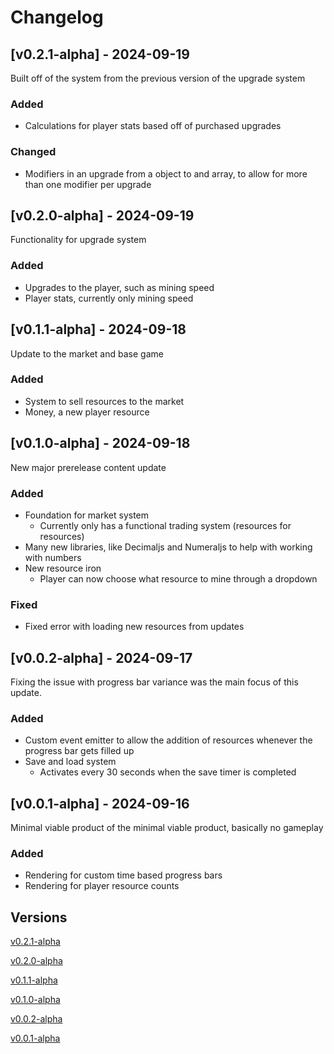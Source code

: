 # Changelog

## [v0.2.1-alpha] - 2024-09-19

Built off of the system from the previous version of the upgrade system

### Added

- Calculations for player stats based off of purchased upgrades

### Changed

- Modifiers in an upgrade from a object to and array, to allow for more than one modifier per upgrade

## [v0.2.0-alpha] - 2024-09-19

Functionality for upgrade system

### Added

- Upgrades to the player, such as mining speed
- Player stats, currently only mining speed

## [v0.1.1-alpha] - 2024-09-18

Update to the market and base game

### Added

- System to sell resources to the market
- Money, a new player resource

## [v0.1.0-alpha] - 2024-09-18

New major prerelease content update

### Added

- Foundation for market system
  - Currently only has a functional trading system (resources for resources)
- Many new libraries, like Decimaljs and Numeraljs to help with working with numbers
- New resource iron
  - Player can now choose what resource to mine through a dropdown

### Fixed

- Fixed error with loading new resources from updates

## [v0.0.2-alpha] - 2024-09-17

Fixing the issue with progress bar variance was the main focus of this update.

### Added

- Custom event emitter to allow the addition of resources whenever the progress bar gets filled up
- Save and load system
  - Activates every 30 seconds when the save timer is completed

## [v0.0.1-alpha] - 2024-09-16

Minimal viable product of the minimal viable product, basically no gameplay

### Added

- Rendering for custom time based progress bars
- Rendering for player resource counts

## Versions

[v0.2.1-alpha](https://github.com/Joseph-Heinz-Student/Incremental/releases/tag/v0.2.1-alpha)

[v0.2.0-alpha](https://github.com/Joseph-Heinz-Student/Incremental/releases/tag/v0.2.0-alpha)

[v0.1.1-alpha](https://github.com/Joseph-Heinz-Student/Incremental/releases/tag/v0.1.1-alpha)

[v0.1.0-alpha](https://github.com/Joseph-Heinz-Student/Incremental/releases/tag/v0.1.0-alpha)

[v0.0.2-alpha](https://github.com/Joseph-Heinz-Student/Incremental/releases/tag/v0.0.2-alpha)

[v0.0.1-alpha](https://github.com/Joseph-Heinz-Student/Incremental/releases/tag/v0.0.1-alpha)
